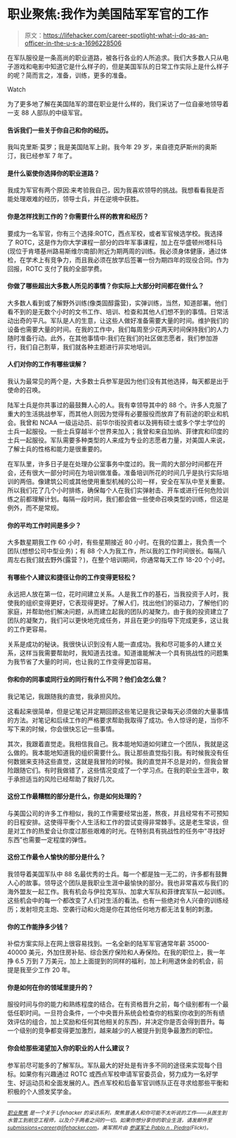 # 职业聚焦:我作为美国陆军军官的工作

> 原文：<https://lifehacker.com/career-spotlight-what-i-do-as-an-officer-in-the-u-s-a-1696228506>

在军队服役是一条高尚的职业道路，被各行各业的人所追求。我们大多数人只从电子游戏和电影中知道它是什么样子的，但是美国军队的日常工作实际上是什么样子的呢？简而言之，准备，训练，更多的准备。

Watch

为了更多地了解在美国陆军的潜在职业是什么样的，我们采访了一位自豪地领导着一支 88 人部队的中级军官。

#### 告诉我们一些关于你自己和你的经历。

我叫克里斯·莫罗；我是美国陆军上尉。我今年 29 岁，来自德克萨斯州的奥斯汀，我已经参军 7 年了。

#### 是什么驱使你选择你的职业道路？

我成为军官有两个原因:来考验我自己，因为我喜欢领导的挑战。我想看看我是否能处理艰难的经历，领导士兵，并在逆境中获胜。

#### 你是怎样找到工作的？你需要什么样的教育和经历？

要成为一名军官，你有三个选择:ROTC，西点军校，或者军官候选学校。我选择了 ROTC，这是作为你大学课程一部分的四年军事课程，加上在华盛顿州塔科马(现位于肯塔基州路易斯维尔南部)附近为期两周的训练。我必须身体健康，通过体检，在学术上有竞争力，而且我必须在放学后签署一份为期四年的现役合同。作为回报，ROTC 支付了我的全部学费。

#### 你做了哪些超出大多数人所见的事情？你实际上大部分时间都在做什么？

大多数人看到或了解野外训练(像类固醇露营)，实弹训练，当然，知道部署。他们看不到的是无数个小时的文书工作、培训、检查和其他人们想不到的事情。日常活动出奇的平凡。军队是人的生意，让这些人做好准备需要大量的时间。维护我们的设备也需要大量的时间。在我的工作中，我们每周至少花两天时间保持我们的人力随时准备行动。此外，在其他事情中:我们在我们的社区做志愿者，我们参加游行，我们自己割草，我们就各种主题进行非实地培训。

#### 人们对你的工作有哪些误解？

我认为最常见的两个是，大多数士兵参军是因为他们没有其他选择，每天都是出于使命的召唤。

陆军士兵是你共事过的最鼓舞人心的人。我有幸领导其中的 88 个。许多人克服了重大的生活挑战参军，而其他人则因为觉得有必要服役而放弃了有前途的职业和机会。我曾和 NCAA 一级运动员、前华尔街投资者以及拥有硕士或多个学士学位的士兵一起服役。一些士兵穿越半个世界来加入；我曾和来自加纳、菲律宾和印度的士兵一起服役。军队需要多种类型的人来成为专业的志愿者力量，对美国人来说，了解士兵的性格和能力是很重要的。

在军队里，许多日子是在处理办公室事务中度过的。我一周的大部分时间都在开会，还有很大一部分时间在为培训做准备。准备培训所花的时间几乎是执行实际培训的两倍。像建筑公司或其他使用重型机械的公司一样，安全在军队中至关重要。所以我们花了几个小时排练，确保每个人在我们实弹射击、开车或进行任何危险训练之前都理解计划。每隔一段时间，我们都会做一些使命召唤类型的训练，但这是例外，而不是常规。

#### 你的平均工作时间是多少？

大多数星期我工作 60 小时，有些星期接近 80 小时。在我的位置上，我负责一个团队(想想公司中型业务)；有 88 个人为我工作，所以我的工作时间很长。每隔八周左右我们就去野外(露营？)，在整个培训期间，你通常每天工作 18-20 个小时。

#### 有哪些个人建议和捷径让你的工作变得更轻松？

永远把人放在第一位，花时间建立关系。人是我工作的基石，当我投资于人时，我使我的组织变得更好，它表现得更好。了解人们，找出他们的驱动力，了解他们的家庭，并帮助他们解决问题，从而建立起我的团队的凝聚力。由于我的投资建立了团队的凝聚力，我们可以更快地完成任务，并且在更少的指导下完成更多，这让我的工作更容易。

关系是成功的秘诀。我很快认识到没有人能一直成功。我和尽可能多的人建立关系，这样当我需要帮助时，我知道去找谁。知道谁能解决一个具有挑战性的问题集为我节省了大量的时间，也让我的工作变得更加容易。

#### 你和你的同事或同行业的同行有什么不同？他们会怎么做？

我记笔记，我跟随我的直觉，我承担风险。

这看起来很简单，但是记笔记并定期回顾这些笔记是我记录每天必须做的大量事情的方法。对笔记和后续工作的严格要求帮助我取得了成功。令人惊讶的是，当你不写下来的时候，你会很快忘记一些事情。

其次，我跟着直觉走。我相信我自己。我本能地知道如何建立一个团队，我就是这么做的。我本能地知道我的组织需要什么。我让那些直觉指引我。有时候我没有任何数据来支持这些直觉，这就是我冒险的时候。我的直觉并不总是对的，但我会冒险跟随它们。有时我做错了，这些情况变成了一个学习点。在我的职业生涯中，敢于承担适当的风险已经帮助了我好几次。

#### 这份工作最糟糕的部分是什么，你是如何处理的？

与美国公司的许多工作相似，我的工作需要经常出差，熬夜，并且经常有不可预知的日程安排。这使得平衡个人生活和工作的尝试变得非常棘手。这是老生常谈，但是对工作的热爱会让你度过那些艰难的时光。在特别具有挑战性的任务中“寻找好东西”也需要一定程度的弹性。

#### 这份工作最令人愉快的部分是什么？

我领导着美国军队中 88 名最优秀的士兵。每一个都是独一无二的，许多都有鼓舞人心的故事。领导这个团队是我职业生涯中最愉快的部分。我也非常喜欢与我们的海外盟友一起工作。我有机会与伊拉克军队、加拿大军队和菲律宾军队一起训练。这些机会中的每一个都改变了人们对生活的看法。也有一些绝对令人兴奋的训练经历；发射坦克主炮、空袭行动和火炮是你在其他任何地方都无法复制的刺激。

#### 你的工作能挣多少钱？

补偿方案实际上在网上很容易找到。一名全新的陆军军官通常年薪 35000-40000 美元，外加住房补贴、综合医疗保险和人寿保险。在我的职位上，我一年挣 6.5 万到 7 万美元，加上上面提到的同样的福利，加上利用退休金的机会，前提是我至少工作 20 年。

#### 你是如何在你的领域里提升的？

服役时间与你的能力和熟练程度的结合。在有资格晋升之前，每个级别都有一个最低任职时间。一旦符合条件，一个中央晋升系统会检查你的档案(你收到的所有绩效评估的组合，加上奖励和任何其他相关的东西)，并决定你是否会得到晋升。每一个级别的竞争都变得更加激烈，越来越少的人被提升到竞争最激烈的职位。

#### 你会给那些渴望加入你的职业的人什么建议？

参军前尽可能多的了解军队。军队最大的好处是有许多不同的途径来实现每个目标。如果你有兴趣通过 ROTC 或西点军校申请军官委员会，努力成为一名好学生、好运动员和全面发展的人。西点军校和后备军官训练队正在寻求给那些平衡和积极的个人颁发奖学金。

* * *

[*<small>职业聚焦</small>*](http://lifehacker.com/tag/career-spotlight) *<small>是一个关于 Lifehacker 的采访系列，聚焦普通人和你可能不太听说的工作——从医生到水管工到航空工程师，以及介于两者之间的一切。如果你想分享你的职业生涯，请发邮件至</small>*[*<small>submissions+career@lifehacker.com</small>*](mailto:submissions+career@lifehacker.com)*<small>。美军照片由</small>* [*<small>参谋军士 Pablo n . Piedra</small>*](https://www.flickr.com/photos/soldiersmediacenter/14158087463/)*<small>(Flickr)。</small>*